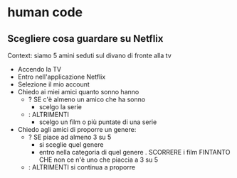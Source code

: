 # human code


## Scegliere cosa guardare su Netflix

<!--Che barba, che noia, che noia, che barba!
Perché ci si mette sempre un’ora a scegliere cosa guardare la sera? Certo è difficile mettere d’accordo i gusti di tutti, poi dipende anche in base al tempo (o al sonno) che abbiamo. Delle volte si pensa di vedere quel bel film che ci hanno consigliato, mentre altre volte si viene risucchiati da quella serie tv che ci tiene incollati allo schermo. Che senso di vuoto quando poi finisce! -->

Context: siamo 5 amini seduti sul divano di fronte alla tv

- Accendo la TV
- Entro nell'applicazione Netflix
- Selezione il mio account
- Chiedo ai miei amici quanto sonno hanno
    - ? SE c'è almeno un amico che ha sonno
        - scelgo la serie
    - : ALTRIMENTI 
        - scelgo un film o più puntate di una serie
- Chiedo agli amici di proporre un genere:
    - ? SE piace ad almeno 3 su 5
        - si sceglie quel genere
        - entro nella categoria di quel genere
        . SCORRERE i film FINTANTO CHE non ce n'è uno che piaccia a 3 su 5
    - : ALTRIMENTI si continua a proporre

